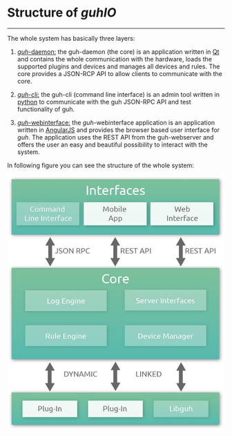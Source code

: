 # Structure of *guhIO*
--------------------------------------------
The whole system has basically three layers:

1. [*guh*-daemon:](https://github.com/guh/guh) the guh-daemon (the core) is an application written in [Qt](http://qt-project.org/) and contains the whole communication with the hardware, loads the supported plugins and devices and manages all devices and rules. The core provides a JSON-RCP API to allow clients to communicate with the core.

2. [*guh*-cli:](https://github.com/guh/guh-cli) the guh-cli (command line interface) is an admin tool written in [python](https://www.python.org/) to communicate with the guh JSON-RPC API and test functionality of guh.

3. [*guh*-webinterface:](https://github.com/guh/guh-webinterface) the *guh*-webinterface application is an application written in [AngularJS](https://angularjs.org/) and provides the browser based user interface for *guh*. The application uses the REST API from the guh-webserver and offers the user an easy and beautiful possibility to interact with the system. 

In following figure you can see the structure of the whole system:

![Structure of guhOS](images/guh-structure.jpg)




    










